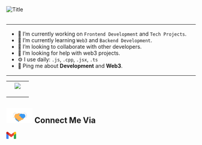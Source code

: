 <div align="left">
  <img src="https://readme-typing-svg.herokuapp.com?font=Architects+Daughter&color=%2338C2FF&size=50&center=true&vCenter=true&height=60&width=600&lines=Heyyy!+I'm+Bitflicker64;Welcome+to+my+profile!" alt="Title"></img>
</div>


<br> 

<table align="center">
<tr border="none">
<td width="50%" align="left">

- 🔭 I’m currently working on `Frontend Development` and `Tech Projects`.
- 🌱 I’m currently learning `Web3` and `Backend Development`.
- 👯 I’m looking to collaborate with other developers.
- 🤔 I’m looking for help with web3 projects.
- ⚙️ I use daily: `.js`, `.cpp`, `.jsx`, `.ts`
- 💬 Ping me about **Development** and **Web3**.

</td>

</tr>
</table>

<table align="center">
<tr border="none">
<td width="50%" align="center">

  <img  align="center"  src="https://github-readme-stats.vercel.app/api?username=bitflicker64&theme=chartreuse-dark&show_icons=true&count_private=true" />
  <br></br>
</td>

</tr>
</table>

## <img src='https://raw.githubusercontent.com/ashu-guo/ashu-guo/main/assets/handshake.gif' width="70px" height="40px"> Connect Me Via

  <a href="mailto:himanshuverma15102006@gmail.com" >
    <img align="center" alt="Himanshu | Gmail" width="26px" src="https://raw.githubusercontent.com/ashu-guo/ashu-guo/master/assets/gmail.svg" />
  </a> 
<p>

